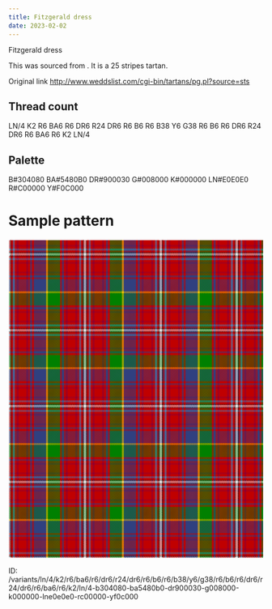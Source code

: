 ```yaml
---
title: Fitzgerald dress
date: 2023-02-02
---
```

Fitzgerald dress

This was sourced from <no value>.  It is a 25 stripes tartan.

Original link http://www.weddslist.com/cgi-bin/tartans/pg.pl?source=sts

## Thread count
LN/4 K2 R6 BA6 R6 DR6 R24 DR6 R6 B6 R6 B38 Y6 G38 R6 B6 R6 DR6 R24 DR6 R6 BA6 R6 K2 LN/4

## Palette
B#304080 BA#5480B0 DR#900030 G#008000 K#000000 LN#E0E0E0 R#C00000 Y#F0C000

# Sample pattern

![Tartan detail](tartan.png "LN/4 K2 R6 BA6 R6 DR6 R24 DR6 R6 B6 R6 B38 Y6 G38 R6 B6 R6 DR6 R24 DR6 R6 BA6 R6 K2 LN/4 tartan")

ID: /variants/ln/4/k2/r6/ba6/r6/dr6/r24/dr6/r6/b6/r6/b38/y6/g38/r6/b6/r6/dr6/r24/dr6/r6/ba6/r6/k2/ln/4-b304080-ba5480b0-dr900030-g008000-k000000-lne0e0e0-rc00000-yf0c000